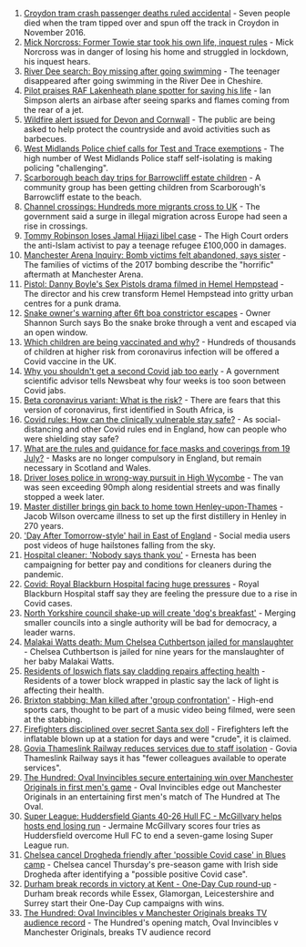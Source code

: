 1. [Croydon tram crash passenger deaths ruled accidental](https://www.bbc.co.uk/news/uk-england-london-57721493) - Seven people died when the tram tipped over and spun off the track in Croydon in November 2016.
2. [Mick Norcross: Former Towie star took his own life, inquest rules](https://www.bbc.co.uk/news/uk-england-essex-57935410) - Mick Norcross was in danger of losing his home and struggled in lockdown, his inquest hears.
3. [River Dee search: Boy missing after going swimming](https://www.bbc.co.uk/news/uk-england-merseyside-57935520) - The teenager disappeared after going swimming in the River Dee in Cheshire.
4. [Pilot praises RAF Lakenheath plane spotter for saving his life](https://www.bbc.co.uk/news/uk-england-suffolk-57927801) - Ian Simpson alerts an airbase after seeing sparks and flames coming from the rear of a jet.
5. [Wildfire alert issued for Devon and Cornwall](https://www.bbc.co.uk/news/uk-england-devon-57932875) - The public are being asked to help protect the countryside and avoid activities such as barbecues.
6. [West Midlands Police chief calls for Test and Trace exemptions](https://www.bbc.co.uk/news/uk-england-birmingham-57931627) - The high number of West Midlands Police staff self-isolating is making policing "challenging".
7. [Scarborough beach day trips for Barrowcliff estate children](https://www.bbc.co.uk/news/uk-england-york-north-yorkshire-57922161) - A community group has been getting children from Scarborough's Barrowcliff estate to the beach.
8. [Channel crossings: Hundreds more migrants cross to UK](https://www.bbc.co.uk/news/uk-england-kent-57937202) - The government said a surge in illegal migration across Europe had seen a rise in crossings.
9. [Tommy Robinson loses Jamal Hijazi libel case](https://www.bbc.co.uk/news/uk-england-leeds-57930901) - The High Court orders the anti-Islam activist to pay a teenage refugee £100,000 in damages.
10. [Manchester Arena Inquiry: Bomb victims felt abandoned, says sister](https://www.bbc.co.uk/news/uk-england-manchester-57933016) - The families of victims of the 2017 bombing describe the "horrific" aftermath at Manchester Arena.
11. [Pistol: Danny Boyle's Sex Pistols drama filmed in Hemel Hempstead](https://www.bbc.co.uk/news/uk-england-beds-bucks-herts-57933408) - The director and his crew transform Hemel Hempstead into gritty urban centres for a punk drama.
12. [Snake owner's warning after 6ft boa constrictor escapes](https://www.bbc.co.uk/news/uk-england-leicestershire-57923132) - Owner Shannon Surch says Bo the snake broke through a vent and escaped via an open window.
13. [Which children are being vaccinated and why?](https://www.bbc.co.uk/news/health-57888429) - Hundreds of thousands of children at higher risk from coronavirus infection will be offered a Covid vaccine in the UK.
14. [Why you shouldn't get a second Covid jab too early](https://www.bbc.co.uk/news/newsbeat-57682233) - A government scientific advisor tells Newsbeat why four weeks is too soon between Covid jabs.
15. [Beta coronavirus variant: What is the risk?](https://www.bbc.co.uk/news/health-55534727) - There are fears that this version of coronavirus, first identified in South Africa, is
16. [Covid rules: How can the clinically vulnerable stay safe?](https://www.bbc.co.uk/news/health-51997151) - As social-distancing and other Covid rules end in England, how can people who were shielding stay safe?
17. [What are the rules and guidance for face masks and coverings from 19 July?](https://www.bbc.co.uk/news/health-51205344) - Masks are no longer compulsory in England, but remain necessary in Scotland and Wales.
18. [Driver loses police in wrong-way pursuit in High Wycombe](https://www.bbc.co.uk/news/uk-england-beds-bucks-herts-57936053) - The van was seen exceeding 90mph along residential streets and was finally stopped a week later.
19. [Master distiller brings gin back to home town Henley-upon-Thames](https://www.bbc.co.uk/news/uk-england-oxfordshire-57913910) - Jacob Wilson overcame illness to set up the first distillery in Henley in 270 years.
20. ['Day After Tomorrow-style' hail in East of England](https://www.bbc.co.uk/news/uk-england-essex-57918556) - Social media users post videos of huge hailstones falling from the sky.
21. [Hospital cleaner: 'Nobody says thank you'](https://www.bbc.co.uk/news/uk-england-london-57909642) - Ernesta has been campaigning for better pay and conditions for cleaners during the pandemic.
22. [Covid: Royal Blackburn Hospital facing huge pressures](https://www.bbc.co.uk/news/uk-england-lancashire-57900021) - Royal Blackburn Hospital staff say they are feeling the pressure due to a rise in Covid cases.
23. [North Yorkshire council shake-up will create 'dog's breakfast'](https://www.bbc.co.uk/news/uk-england-york-north-yorkshire-57930749) - Merging smaller councils into a single authority will be bad for democracy, a leader warns.
24. [Malakai Watts death: Mum Chelsea Cuthbertson jailed for manslaughter](https://www.bbc.co.uk/news/uk-england-hampshire-57915676) - Chelsea Cuthbertson is jailed for nine years for the manslaughter of her baby Malakai Watts.
25. [Residents of Ipswich flats say cladding repairs affecting health](https://www.bbc.co.uk/news/uk-england-suffolk-57916147) - Residents of a tower block wrapped in plastic say the lack of light is affecting their health.
26. [Brixton stabbing: Man killed after 'group confrontation'](https://www.bbc.co.uk/news/uk-england-london-57925768) - High-end sports cars, thought to be part of a music video being filmed, were seen at the stabbing.
27. [Firefighters disciplined over secret Santa sex doll](https://www.bbc.co.uk/news/uk-england-gloucestershire-57931428) - Firefighters left the inflatable blown up at a station for days and were "crude", it is claimed.
28. [Govia Thameslink Railway reduces services due to staff isolation](https://www.bbc.co.uk/news/uk-england-beds-bucks-herts-57920765) - Govia Thameslink Railway says it has "fewer colleagues available to operate services".
29. [The Hundred: Oval Invincibles secure entertaining win over Manchester Originals in first men's game](https://www.bbc.co.uk/sport/cricket/57931910) - Oval Invincibles edge out Manchester Originals in an entertaining first men's match of The Hundred at The Oval.
30. [Super League: Huddersfield Giants 40-26 Hull FC - McGillvary helps hosts end losing run](https://www.bbc.co.uk/sport/rugby-league/57906260) - Jermaine McGillvary scores four tries as Huddersfield overcome Hull FC to end a seven-game losing Super League run.
31. [Chelsea cancel Drogheda friendly after 'possible Covid case' in Blues camp](https://www.bbc.co.uk/sport/football/57934262) - Chelsea cancel Thursday's pre-season game with Irish side Drogheda after identifying a "possible positive Covid case".
32. [Durham break records in victory at Kent - One-Day Cup round-up](https://www.bbc.co.uk/sport/cricket/57933259) - Durham break records while Essex, Glamorgan, Leicestershire and Surrey start their One-Day Cup campaigns with wins.
33. [The Hundred: Oval Invincibles v Manchester Originals breaks TV audience record](https://www.bbc.co.uk/sport/cricket/57930830) - The Hundred's opening match, Oval Invincibles v Manchester Originals, breaks TV audience record
